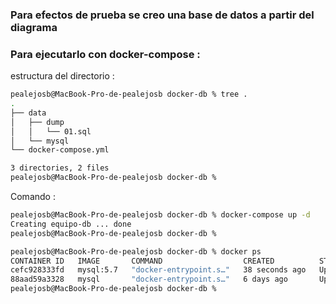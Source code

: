 ### Para efectos de prueba se creo una base de datos a partir del diagrama

### Para ejecutarlo con docker-compose :

estructura del directorio :
```bash
pealejosb@MacBook-Pro-de-pealejosb docker-db % tree .
.
├── data
│   ├── dump
│   │   └── 01.sql
│   └── mysql
└── docker-compose.yml

3 directories, 2 files
pealejosb@MacBook-Pro-de-pealejosb docker-db % 

```
Comando :
```bash
pealejosb@MacBook-Pro-de-pealejosb docker-db % docker-compose up -d    
Creating equipo-db ... done
pealejosb@MacBook-Pro-de-pealejosb docker-db % 
```
```bash
pealejosb@MacBook-Pro-de-pealejosb docker-db % docker ps 
CONTAINER ID   IMAGE       COMMAND                  CREATED          STATUS          PORTS                                                  NAMES
cefc928333fd   mysql:5.7   "docker-entrypoint.s…"   38 seconds ago   Up 38 seconds   33060/tcp, 0.0.0.0:3307->3306/tcp, :::3307->3306/tcp   equipo-db
88aad59a3328   mysql       "docker-entrypoint.s…"   6 days ago       Up 6 days       0.0.0.0:3306->3306/tcp, :::3306->3306/tcp, 33060/tcp   survey-db
pealejosb@MacBook-Pro-de-pealejosb docker-db % 

```
